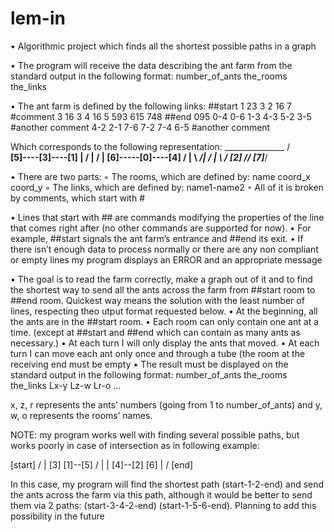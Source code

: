 # lem-in

• Algorithmic project which finds all the shortest possible paths in a graph

• The program will receive the data describing the ant farm from the standard output in the following format:
number_of_ants
the_rooms
the_links


• The ant farm is defined by the following links:
##start 1 23 3
2 16 7 #comment 3 16 3
4 16 5 593 615
748 ##end 095 0-4 0-6
1-3
4-3
5-2
3-5
#another comment
4-2
2-1
7-6
7-2
7-4
6-5
#another comment

Which corresponds to the following representation:
             _______________
            /               \
    ______[5]----[3]----[1] | 
   /              |     /   | 
  [6]-----[0]----[4]   /    | 
   \    _________/|   /     |
    \  /         [2] /______/
     [7]_________/
     
     
• There are two parts:
◦ The rooms, which are defined by: name coord_x coord_y ◦ The links, which are defined by: name1-name2
◦ All of it is broken by comments, which start with #

• Lines that start with ## are commands modifying the properties of the line that comes right after (no other commands are supported for now).
• For example, ##start signals the ant farm’s entrance and ##end its exit.
• If there isn’t enough data to process normally or there are any non compliant or empty lines my program displays an ERROR and an appropriate message

• The goal is to read the farm correctly, make a graph out of it and to find the shortest way to send all the ants across the farm from ##start room to ##end room.
Quickest way means the solution with the least number of lines, respecting theo utput format requested below.
• At the beginning, all the ants are in the ##start room.
• Each room can only contain one ant at a time. (except at ##start and ##end which can contain as many ants as necessary.)
• At each turn I will only display the ants that moved.
• At each turn I can move each ant only once and through a tube (the room at the receiving end must be empty
• The result must be displayed on the standard output in the following format:
  number_of_ants
  the_rooms
  the_links
  Lx-y Lz-w Lr-o ...
  
  x, z, r represents the ants’ numbers (going from 1 to number_of_ants) and y, w, o represents the rooms’ names.

NOTE: my program works well with finding several possible paths, but works poorly in case of intersection as in following example:

  [start]
   / |
 [3] [1]--[5]
 /    |    | 
[4]--[2] [6]
      |  / 
     [end]
     
In this case, my program will find the shortest path (start-1-2-end) and send the ants across the farm via this path, although it would be better to send them via 2 paths:
(start-3-4-2-end) (start-1-5-6-end).
Planning to add this possibility in the future
